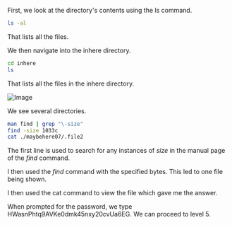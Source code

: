 First, we look at the directory's contents using the ls command.

```bash 
ls -al
```
That lists all the files. 

We then navigate into the inhere directory.


```bash 
cd inhere
ls
```
That lists all the files in the inhere directory. 

![Image](https://github.com/user-attachments/assets/793e3159-ee4e-4315-8c53-d8150c19ebb0)

We see several directories. 
```bash 
man find | grep "\-size"
find -size 1033c
cat ./maybehere07/.file2
```
The first line is used to search for any instances of *size* in the manual page of the *find* command. 

I then used the *find* command with the specified bytes. This led to one file being shown.

I then used the cat command to view the file which gave me the answer.

When prompted for the password, we type HWasnPhtq9AVKe0dmk45nxy20cvUa6EG. We can proceed to level 5.
